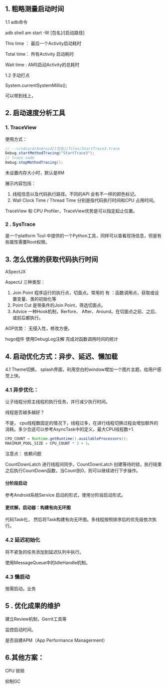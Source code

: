 ## 1. 粗略测量启动时间

1.1 adb命令

adb shell am start -W  [包名]/[启动路径]



This time ： 最后一个Activity启动耗时

Total time： 所有Activity 启动耗时

Wait time : AMS启动Activity的总耗时

1.2 手动打点

System.currentSystemMillis();

可以带到线上，

## 2. 启动速度分析工具



### 1. TraceView
使用方式：
```java
// -->/sdcard/Android/[包名]/files/StartTrace3.trace
Debug.startMethodTracing("StartTrace3");
// trace code
Debug.stopMethodTracing();

```

未设置内存大小时，默认是8M

展示内容包括：

1.  线程信息以及代码执行路径。不同的API 会有不一样的颜色标记。
2. Wall Clock Time / Thread Time 分别是指代码执行时间和CPU 占用时间。



TraceView 和 CPU Profiler，TraceView优势是可以指定起止位置。





### 2 . SysTrace

 是一个platform Tool 中提供的一个Python工具，同样可以查看现场信息，但是有些属性需要Root权限。



## 3. 怎么优雅的获取代码执行时间

ASpectJX



AspectJ 三种类型：

1. Join Point  程序运行的执行点，切面点。常用的 有 ：函数调用点，获取或设置变量、类的初始化等
2. Point Cut  是带条件的Join Point，筛选切面点。
3. Advice     一种Hook机制，Berfore、 After、Around。在切面点之前、之后、或前后都执行。



AOP优势： 无侵入性，修改方便。



hugo组件 使用DebugLog注解 完成对函数调用时间的统计



## 4. 启动优化方式：异步、延迟、懒加载

4.1  Theme切换， splash界面，利用空白的window增加一个图片主题，给用户感觉上快。



### 4.1 异步优化：

让子线程分担主线程的执行任务，并行减少执行时间。

 

线程是否越多越好？

不是， cpu线程数固定的情况下，线程过多，在进行线程切换过程会增加额外的消耗。多少合适可以参考AsyncTask中的定义，最大CPU线程数+1.

```java
CPU_COUNT = Runtime.getRuntime().availableProcessors();
MAXIMUM_POOL_SIZE = CPU_COUNT * 2 + 1。   
```

注意点： 依赖问题



CountDownLatch 进行线程间同步。CountDownLatch 创建等待的锁，执行结束之后执行CountDown函数，当Count到0，则可以继续进行下步操作。



#### 分阶段启动

参考Android系统Service 启动的形式，使用分阶段启动形式。



####  更优解，启动器：构建有向无环图

代码Task化， 然后将Task构建有向无环图。多线程按照排序后的优先级依次执行。



### 4.2 延迟初始化

将不紧急的任务添加到延迟队列中执行。

使用MessageQueue中的IdleHandle机制。





### 4.3 懒启动

按需启动。业务





## 5 . 优化成果的维护

建立Review机制，Gerrit工具等

监控启动时间。



是否自建APM（App Performance Managerment）



## 6.其他方案： 

CPU 锁频

抑制GC













